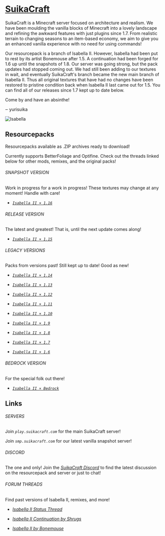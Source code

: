# [SuikaCraft](http://suikacraft.com)

SuikaCraft is a Minecraft server focused on architecture and realism. We have been moulding the vanilla blocks of Minecraft into a lovely landscape and refining the awkward features with just plugins since 1.7. From realistic terrain to changing seasons to an item-based economy, we aim to give you an enhanced vanilla experience with no need for using commands!

Our resourcepack is a branch of Isabella II. However, Isabella had been put to rest by its artist Bonemouse after 1.5. A continuation had been forged for 1.6 up until the snapshots of 1.8. Our server was going strong, but the pack updates had stopped coming out. We had still been adding to our textures in wait, and eventually SuikaCraft's branch became the new main branch of Isabella II. Thus all original textures that have had no changes have been restored to pristine condition back when Isabella II last came out for 1.5. You can find all of our releases since 1.7 kept up to date below.

Come by and have an absinthe!

‒ yurisuika

![Isabella](https://raw.githubusercontent.com/yurisuika/SuikaCraft/master/Isabella%20II%20×%201.13/pack.png)

## Resourcepacks

Resourcepacks available as .ZIP archives ready to download!

Currently supports BetterFoliage and Optifine. Check out the threads linked below for other mods, remixes, and the original packs!

###### SNAPSHOT VERSION

Work in progress for a work in progress! These textures may change at any moment! Handle with care!

* [*`Isabella II × 1.16`*](https://github.com/yurisuika/SuikaCraft/raw/master/Archives/Isabella%20II%20%C3%97Isabella%20II%20%C3%97%201.16.zip)

###### RELEASE VERSION

The latest and greatest! That is, until the next update comes along!

* [*`Isabella II × 1.15`*](https://github.com/yurisuika/SuikaCraft/raw/master/Archives/Isabella%20II%20%C3%97Isabella%20II%20%C3%97%201.15.zip)

###### LEGACY VERSIONS

Packs from versions past! Still kept up to date! Good as new!

* [*`Isabella II × 1.14`*](https://github.com/yurisuika/SuikaCraft/raw/master/Archives/Isabella%20II%20%C3%97Isabella%20II%20%C3%97%201.14.zip)

* [*`Isabella II × 1.13`*](https://github.com/yurisuika/SuikaCraft/raw/master/Archives/Isabella%20II%20%C3%97Isabella%20II%20%C3%97%201.13.zip)

* [*`Isabella II × 1.12`*](https://github.com/yurisuika/SuikaCraft/raw/master/Archives/Isabella%20II%20%C3%97Isabella%20II%20%C3%97%201.12.zip)

* [*`Isabella II × 1.11`*](https://github.com/yurisuika/SuikaCraft/raw/master/Archives/Isabella%20II%20%C3%97Isabella%20II%20%C3%97%201.11.zip)

* [*`Isabella II × 1.10`*](https://github.com/yurisuika/SuikaCraft/raw/master/Archives/Isabella%20II%20%C3%97Isabella%20II%20%C3%97%201.10.zip)

* [*`Isabella II × 1.9`*](https://github.com/yurisuika/SuikaCraft/raw/master/Archives/Isabella%20II%20%C3%97Isabella%20II%20%C3%97%201.9.zip)

* [*`Isabella II × 1.8`*](https://github.com/yurisuika/SuikaCraft/raw/master/Archives/Isabella%20II%20%C3%97Isabella%20II%20%C3%97%201.8.zip)

* [*`Isabella II × 1.7`*](https://github.com/yurisuika/SuikaCraft/raw/master/Archives/Isabella%20II%20%C3%97Isabella%20II%20%C3%97%201.7.zip)

* [*`Isabella II × 1.6`*](https://github.com/yurisuika/SuikaCraft/raw/master/Archives/Isabella%20II%20%C3%97Isabella%20II%20%C3%97%201.6.zip)

###### BEDROCK VERSION

For the special folk out there!

* [*`Isabella II × Bedrock`*](https://github.com/yurisuika/SuikaCraft/raw/master/Archives/Isabella%20II%20%C3%97%20Bedrock.mcpack)

## Links

###### SERVERS

Join *`play.suikacraft.com`* for the main SuikaCraft server!

Join *`smp.suikacraft.com`* for our latest vanilla snapshot server!

###### DISCORD

The one and only! Join the *[SuikaCraft Discord](https://discord.gg/0zdNEkQle7Qg9C1H)* to find the latest discussion on the resourcepack and server or just to chat!

###### FORUM THREADS

Find past versions of Isabella II, remixes, and more!

* *[Isabella II Status Thread](http://www.minecraftforum.net/forums/mapping-and-modding-java-edition/resource-packs/resource-pack-discussion/2745599)*

* *[Isabella II Continuation by Shrugs](https://www.minecraftforum.net/forums/mapping-and-modding-java-edition/resource-packs/1244972-16x-1-6-1-7-1-8beta-isabella-ii-unofficial-thread)*

* *[Isabella II by Bonemouse](http://www.minecraftforum.net/forums/mapping-and-modding-java-edition/resource-packs/1226573)*
